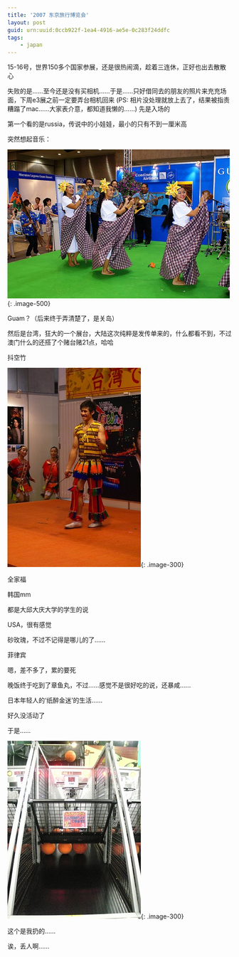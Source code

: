 ```yaml
---
title: '2007 东京旅行博览会'
layout: post
guid: urn:uuid:0ccb922f-1ea4-4916-ae5e-0c283f24ddfc
tags:
    - japan
---
```


15-16号，世界150多个国家参展，还是很热闹滴，趁着三连休，正好也出去散散心                                                                                                                                 

失败的是……至今还是没有买相机……于是……只好借同去的朋友的照片来充充场面，下周e3展之前一定要弄台相机回来
(PS: 相片没处理就放上去了，结果被指责糟蹋了mac……大家表介意，都知道我懒的……)
先是入场的

第一个看的是russia，传说中的小娃娃，最小的只有不到一厘米高

突然想起音乐：

![](/media/files/2007/07/26/travel-03.jpg){: .image-500}

Guam？（后来终于弄清楚了，是关岛）

然后是台湾，狂大的一个展台，大陆这次纯粹是发传单来的，什么都看不到，不过澳门什么的还搭了个赌台赌21点，哈哈

抖空竹

![](/media/files/2007/07/26/travel-08.jpg){: .image-300}

全家福

韩国mm

都是大邱大庆大学的学生的说

USA，很有感觉

砂玫瑰，不过不记得是哪儿的了……

菲律宾

嗯，差不多了，累的要死

晚饭终于吃到了章鱼丸，不过……感觉不是很好吃的说，还暴咸……

日本年轻人的‘纸醉金迷’的生活……

好久没活动了

于是……

![](/media/files/2007/07/26/travel-19.jpg){: .image-300}

这个是我扔的……

诶，丢人啊……

